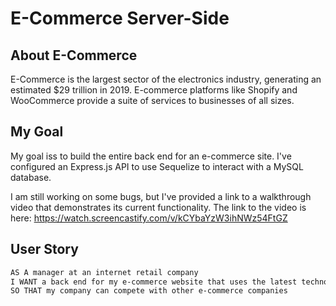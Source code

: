 # E-Commerce Server-Side

## About E-Commerce

E-Commerce is the largest sector of the electronics industry, generating an estimated $29 trillion in 2019. E-commerce platforms like Shopify and WooCommerce provide a suite of services to businesses of all sizes. 

## My Goal

My goal iss to build the entire back end for an e-commerce site. I've configured an Express.js API to use Sequelize to interact with a MySQL database.

I am still working on some bugs, but I've provided a link to a walkthrough video that demonstrates its current functionality. The link to the video is here:  https://watch.screencastify.com/v/kCYbaYzW3ihNWz54FtGZ


## User Story

```md
AS A manager at an internet retail company
I WANT a back end for my e-commerce website that uses the latest technologies
SO THAT my company can compete with other e-commerce companies
```
